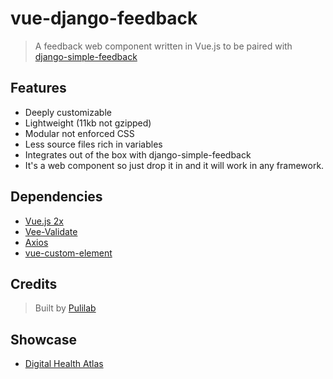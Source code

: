# vue-django-feedback
  > A feedback web component written in Vue.js to be paired with [django-simple-feedback](https://github.com/pulilab/django-simple-feedback)

## Features
  - Deeply customizable
  - Lightweight (11kb not gzipped)
  - Modular not enforced CSS
  - Less source files rich in variables
  - Integrates out of the box with django-simple-feedback
  - It's a web component so just drop it in and it will work in any framework.


## Dependencies
  - [Vue.js 2x](https://vuejs.org/)
  - [Vee-Validate](https://github.com/baianat/vee-validate)
  - [Axios](https://github.com/axios/axios)
  - [vue-custom-element](https://github.com/karol-f/vue-custom-element)


## Credits
> Built by [Pulilab](http://www.pulilab.com/)


## Showcase
- [Digital Health Atlas](https://digitalhealthatlas.org/landing)
